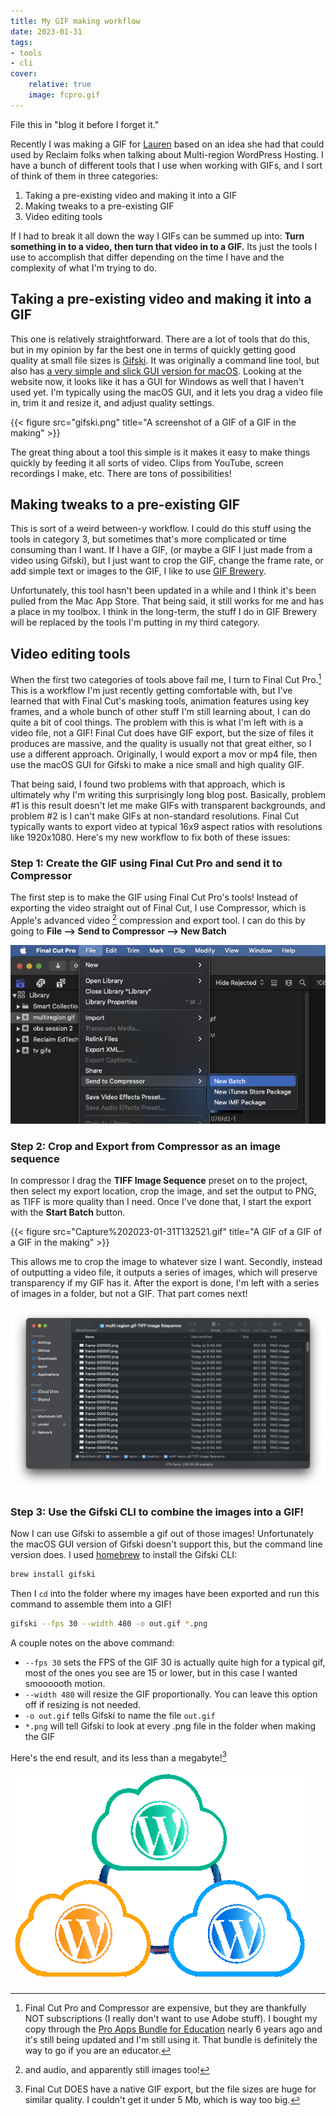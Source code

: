 ```yaml
---
title: My GIF making workflow
date: 2023-01-31
tags:
- tools
- cli
cover:
    relative: true
    image: fcpro.gif
---
```


File this in "blog it before I forget it."

Recently I was making a GIF for [Lauren](https://laurenhanks.com) based on an idea she had that could used by Reclaim folks when talking about Multi-region WordPress Hosting. I have a bunch of different tools that I use when working with GIFs, and I sort of think of them in three categories:
1. Taking a pre-existing video and making it into a GIF
2. Making tweaks to a pre-existing GIF
3. Video editing tools

If I had to break it all down the way I GIFs can be summed up into: **Turn something in to a video, then turn that video in to a GIF.** Its just the tools I use to accomplish that differ depending on the time I have and the complexity of what I'm trying to do.

## Taking a pre-existing video and making it into a GIF
This one is relatively straightforward. There are a lot of tools that do this, but in my opinion by far the best one in terms of quickly getting good quality at small file sizes is [Gifski](https://gif.ski/). It was originally a command line tool, but also has [a very simple and slick GUI version for macOS](https://apps.apple.com/us/app/gifski/id1351639930?mt=12). Looking at the website now, it looks like it has a GUI for Windows as well that I haven't used yet. I'm typically using the macOS GUI, and it lets you drag a video file in, trim it and resize it, and adjust quality settings.

{{< figure src="gifski.png" title="A screenshot of a GIF of a GIF in the making" >}}

The great thing about a tool this simple is it makes it easy to make things quickly by feeding it all sorts of video. Clips from YouTube, screen recordings I make, etc. There are tons of possibilities!

## Making tweaks to a pre-existing GIF
This is sort of a weird between-y workflow. I could do this stuff using the tools in category 3, but sometimes that's more complicated or time consuming than I want. If I have a GIF, (or maybe a GIF I just made from a video using Gifski), but I just want to crop the GIF, change the frame rate, or add simple text or images to the GIF, I like to use [GIF Brewery](https://gfycat.com/gifbrewery).

Unfortunately, this tool hasn't been updated in a while and I think it's been pulled from the Mac App Store. That being said, it still works for me and has a place in my toolbox. I think in the long-term, the stuff I do in GIF Brewery will be replaced by the tools I'm putting in my third category.

## Video editing tools
When the first two categories of tools above fail me, I turn to Final Cut Pro.[^1] This is a workflow I'm just recently getting comfortable with, but I've learned that with Final Cut's masking tools, animation features using key frames, and a whole bunch of other stuff I'm still learning about, I can do quite a bit of cool things. The problem with this is what I'm left with is a video file, not a GIF! Final Cut does have GIF export, but the size of files it produces are massive, and the quality is usually not that great either, so I use a different approach. Originally, I would export a mov or mp4 file, then use the macOS GUI for Gifski to make a nice small and high quality GIF. 

[^1]: Final Cut Pro and Compressor are expensive, but they are thankfully NOT subscriptions (I really don't want to use Adobe stuff). I bought my copy through the [Pro Apps Bundle for Education](https://www.apple.com/us-edu/shop/product/BMGE2Z/A/pro-apps-bundle-for-education) nearly 6 years ago and it's still being updated and I'm still using it. That bundle is definitely the way to go if you are an educator.

That being said, I found two problems with that approach, which is ultimately why I'm writing this surprisingly long blog post. Basically, problem #1 is this result doesn't let me make GIFs with transparent backgrounds, and problem #2 is I can't make GIFs at non-standard resolutions. Final Cut typically wants to export video at typical 16x9 aspect ratios with resolutions like 1920x1080. Here's my new workflow to fix both of these issues:

### Step 1: Create the GIF using Final Cut Pro and send it to Compressor
The first step is to make the GIF using Final Cut Pro's tools! Instead of exporting the video straight out of Final Cut, I use Compressor, which is Apple's advanced video [^2] compression and export tool. I can do this by going to **File --> Send to Compressor --> New Batch**

[^2]: and audio, and apparently still images too!

![A screenshot of Final Cut Pro's Filie menu](Capture%202023-01-31T131253.png)

### Step 2: Crop and Export from Compressor as an image sequence
In compressor I drag the **TIFF Image Sequence** preset on to the project, then select my export location, crop the image, and set the output to PNG, as TIFF is more quality than I need. Once I've done that, I start the export with the **Start Batch** button. 

{{< figure src="Capture%202023-01-31T132521.gif" title="A GIF of a GIF of a GIF in the making" >}}

This allows me to crop the image to whatever size I want. Secondly, instead of outputting a video file, it outputs a series of images, which will preserve transparency if my GIF has it. After the export is done, I'm left with a series of images in a folder, but not a GIF. That part comes next!

![a screenshot of a finder folder with hundreds of png images](Capture%202023-01-31T133010.png)

### Step 3: Use the Gifski CLI to combine the images into a GIF!
Now I can use Gifski to assemble a gif out of those images! Unfortunately the macOS GUI version of Gifski doesn't support this, but the command line version does. I used [homebrew](https://brew.sh/) to install the Gifski CLI:
```bash
brew install gifski
```

Then I `cd` into the folder where my images have been exported and run this command to assemble them into a GIF!
```bash
gifski --fps 30 --width 480 -o out.gif *.png
```

A couple notes on the above command:
- `--fps 30` sets the FPS of the GIF 30 is actually quite high for a typical gif, most of the ones you see are 15 or lower, but in this case I wanted smoooooth motion.
- `--width 480` will resize the GIF proportionally. You can leave this option off if resizing is not needed.
- `-o out.gif` tells Gifski to name the file `out.gif`
- `*.png` will tell Gifski to look at every .png file in the folder when making the GIF

Here's the end result, and its less than a megabyte![^3]

[^3]: Final Cut DOES have a native GIF export, but the file sizes are huge for similar quality. I couldn't get it under 5 Mb, which is way too big.

![a gif with 3 wordpress logos fading in and out one at a time](multi%20region.gif)